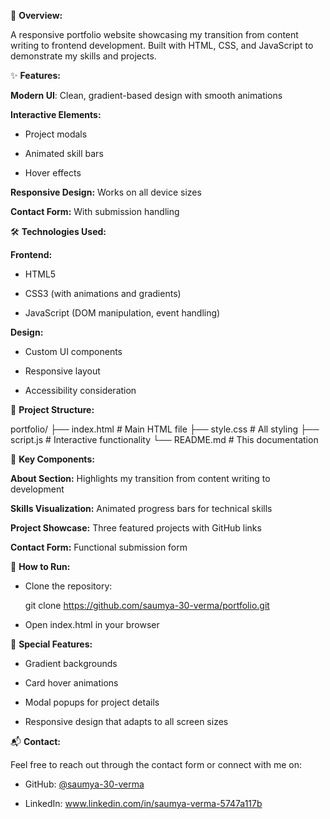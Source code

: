 🚀 **Overview:**

A responsive portfolio website showcasing my transition from content writing to frontend development. Built with HTML, CSS, and JavaScript to demonstrate my skills and projects.

✨ **Features:**

**Modern UI**: Clean, gradient-based design with smooth animations

**Interactive Elements:**

  - Project modals

  - Animated skill bars

  - Hover effects

**Responsive Design:** Works on all device sizes

**Contact Form:** With submission handling

🛠️ **Technologies Used:**

**Frontend:**

  - HTML5

  - CSS3 (with animations and gradients)

  - JavaScript (DOM manipulation, event handling)

**Design:**

  - Custom UI components

  - Responsive layout

  - Accessibility consideration

📂 **Project Structure:**


portfolio/
├── index.html         # Main HTML file
├── style.css          # All styling
├── script.js          # Interactive functionality
└── README.md          # This documentation

🎯 **Key Components:**

**About Section:** Highlights my transition from content writing to development

**Skills Visualization:** Animated progress bars for technical skills

**Project Showcase:** Three featured projects with GitHub links

**Contact Form:** Functional submission form

🔧 **How to Run:**

  - Clone the repository:

      git clone https://github.com/saumya-30-verma/portfolio.git

  - Open index.html in your browser

🌟 **Special Features:**

  - Gradient backgrounds

  - Card hover animations

  - Modal popups for project details

  - Responsive design that adapts to all screen sizes

📬 **Contact:**

Feel free to reach out through the contact form or connect with me on:

  - GitHub: [@saumya-30-verma](https://github.com/saumya-30-verma)

  - LinkedIn: www.linkedin.com/in/saumya-verma-5747a117b
